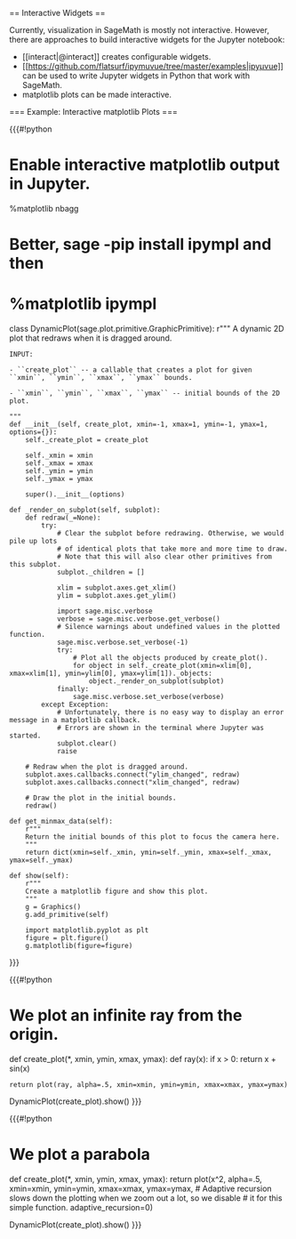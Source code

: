 == Interactive Widgets ==

Currently, visualization in SageMath is mostly not interactive. However, there are approaches to build interactive widgets for the Jupyter notebook:

 * [[interact|@interact]] creates configurable widgets.
 * [[https://github.com/flatsurf/ipymuvue/tree/master/examples|ipyμvue]] can be used to write Jupyter widgets in Python that work with SageMath.
 * matplotlib plots can be made interactive.

=== Example: Interactive matplotlib Plots ===

{{{#!python
# Enable interactive matplotlib output in Jupyter.
%matplotlib nbagg

# Better, sage -pip install ipympl and then
# %matplotlib ipympl

class DynamicPlot(sage.plot.primitive.GraphicPrimitive):
    r"""
    A dynamic 2D plot that redraws when it is dragged around.
    
    INPUT:
    
    - ``create_plot`` -- a callable that creates a plot for given ``xmin``, ``ymin``, ``xmax``, ``ymax`` bounds.
    
    - ``xmin``, ``ymin``, ``xmax``, ``ymax`` -- initial bounds of the 2D plot.

    """
    def __init__(self, create_plot, xmin=-1, xmax=1, ymin=-1, ymax=1, options={}):
        self._create_plot = create_plot
        
        self._xmin = xmin
        self._xmax = xmax
        self._ymin = ymin
        self._ymax = ymax
        
        super().__init__(options)
        
    def _render_on_subplot(self, subplot):
        def redraw(_=None):
            try:
                # Clear the subplot before redrawing. Otherwise, we would pile up lots
                # of identical plots that take more and more time to draw.
                # Note that this will also clear other primitives from this subplot.
                subplot._children = []

                xlim = subplot.axes.get_xlim()
                ylim = subplot.axes.get_ylim()

                import sage.misc.verbose
                verbose = sage.misc.verbose.get_verbose()
                # Silence warnings about undefined values in the plotted function.
                sage.misc.verbose.set_verbose(-1)
                try:
                    # Plot all the objects produced by create_plot().
                    for object in self._create_plot(xmin=xlim[0], xmax=xlim[1], ymin=ylim[0], ymax=ylim[1])._objects:
                        object._render_on_subplot(subplot)
                finally:
                    sage.misc.verbose.set_verbose(verbose)
            except Exception:
                # Unfortunately, there is no easy way to display an error message in a matplotlib callback.
                # Errors are shown in the terminal where Jupyter was started.
                subplot.clear()
                raise

        # Redraw when the plot is dragged around.
        subplot.axes.callbacks.connect("ylim_changed", redraw)
        subplot.axes.callbacks.connect("xlim_changed", redraw)
        
        # Draw the plot in the initial bounds.
        redraw()
     
    def get_minmax_data(self):
        r"""
        Return the initial bounds of this plot to focus the camera here.
        """
        return dict(xmin=self._xmin, ymin=self._ymin, xmax=self._xmax, ymax=self._ymax)

    def show(self):
        r"""
        Create a matplotlib figure and show this plot.
        """
        g = Graphics()
        g.add_primitive(self)

        import matplotlib.pyplot as plt
        figure = plt.figure()
        g.matplotlib(figure=figure)
}}}

{{{#!python
# We plot an infinite ray from the origin.
def create_plot(*, xmin, ymin, xmax, ymax):
    def ray(x):
        if x > 0:
            return x + sin(x)

    return plot(ray, alpha=.5, xmin=xmin, ymin=ymin, xmax=xmax, ymax=ymax)

DynamicPlot(create_plot).show()
}}}

{{{#!python
# We plot a parabola
def create_plot(*, xmin, ymin, xmax, ymax):
    return plot(x^2, alpha=.5, xmin=xmin, ymin=ymin, xmax=xmax, ymax=ymax,
               # Adaptive recursion slows down the plotting when we zoom out a lot, so we disable
               # it for this simple function.
               adaptive_recursion=0)

DynamicPlot(create_plot).show()
}}}
